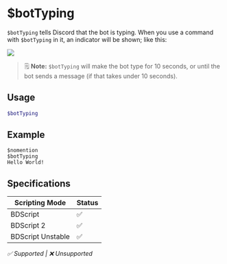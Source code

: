 # $botTyping
`$botTyping` tells Discord that the bot is typing. When you use a command with `$botTyping` in it, an indicator will be shown; like this:

![](https://user-images.githubusercontent.com/69215413/114784502-4de5a080-9d49-11eb-838d-7a42524a6365.png)


> 🗒️ **Note:** `$botTyping` will make the bot type for 10 seconds, or until the bot sends a message (if that takes under 10 seconds).

## Usage
```php
$botTyping
```

## Example
```
$nomention
$botTyping
Hello World!
```

## Specifications
| Scripting Mode | Status
| --- | --- |
| BDScript | ✅ |
| BDScript 2 | ✅ |
| BDScript Unstable | ✅ |

*✅ Supported | ❌ Unsupported*